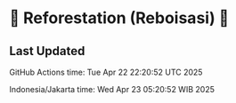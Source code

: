 
# 🌳 Reforestation (Reboisasi) 🌲

## Last Updated

GitHub Actions time: Tue Apr 22 22:20:52 UTC 2025

Indonesia/Jakarta time: Wed Apr 23 05:20:52 WIB 2025
